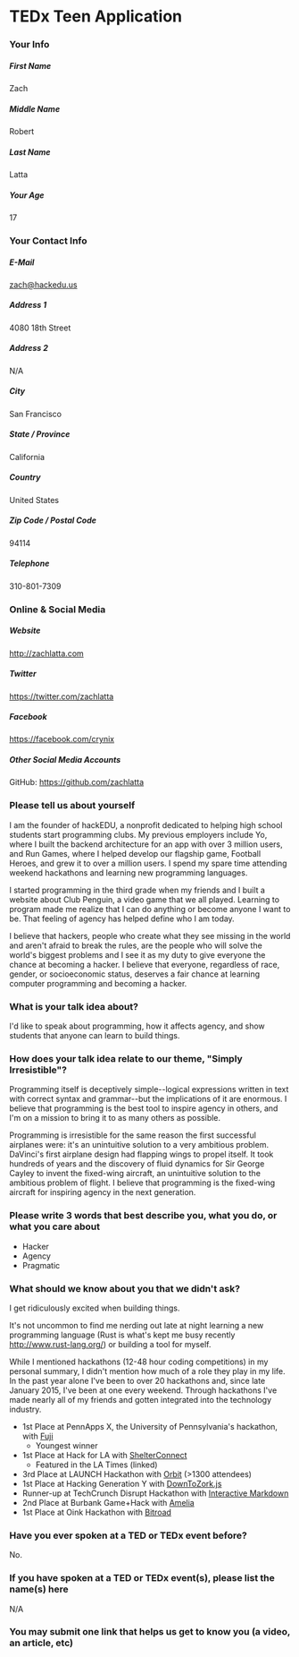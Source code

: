# TEDx Teen Application

### Your Info

##### First Name

Zach

##### Middle Name

Robert

##### Last Name

Latta

##### Your Age

17

### Your Contact Info

##### E-Mail

zach@hackedu.us

##### Address 1

4080 18th Street

##### Address 2

N/A

##### City

San Francisco

##### State / Province

California

##### Country

United States

##### Zip Code / Postal Code

94114

##### Telephone

310-801-7309

### Online & Social Media

##### Website

http://zachlatta.com

##### Twitter

https://twitter.com/zachlatta

##### Facebook

https://facebook.com/crynix

##### Other Social Media Accounts

GitHub: https://github.com/zachlatta

### Please tell us about yourself

I am the founder of hackEDU, a nonprofit dedicated to helping high school
students start programming clubs. My previous employers include Yo, where I
built the backend architecture for an app with over 3 million users, and Run
Games, where I helped develop our flagship game, Football Heroes, and grew it
to over a million users. I spend my spare time attending weekend hackathons
and learning new programming languages.

I started programming in the third grade when my friends and I built a website
about Club Penguin, a video game that we all played. Learning to program made
me realize that I can do anything or become anyone I want to be. That feeling
of agency has helped define who I am today.

I believe that hackers, people who create what they see missing in the world
and aren't afraid to break the rules, are the people who will solve the world's
biggest problems and I see it as my duty to give everyone the chance at
becoming a hacker. I believe that everyone, regardless of race, gender, or
socioeconomic status, deserves a fair chance at learning computer
programming and becoming a hacker.   

### What is your talk idea about?

I'd like to speak about programming, how it affects agency, and show students
that anyone can learn to build things.

### How does your talk idea relate to our theme, "Simply Irresistible"?

Programming itself is deceptively simple--logical expressions written in text
with correct syntax and grammar--but the implications of it are enormous. I
believe that programming is the best tool to inspire agency in others, and I'm
on a mission to bring it to as many others as possible.

Programming is irresistible for the same reason the first successful airplanes
were: it's an unintuitive solution to a very ambitious problem. DaVinci's
first airplane design had flapping wings to propel itself. It took hundreds of
years and the discovery of fluid dynamics for Sir George Cayley to invent the
fixed-wing aircraft, an unintuitive solution to the ambitious problem of flight.
I believe that programming is the fixed-wing aircraft for inspiring agency in
the next generation.

### Please write 3 words that best describe you, what you do, or what you care about

* Hacker
* Agency
* Pragmatic

### What should we know about you that we didn't ask?

I get ridiculously excited when building things.

It's not uncommon to find me nerding out late at night learning a new
programming language (Rust is what's kept me busy recently
http://www.rust-lang.org/) or building a tool for myself.

While I mentioned hackathons (12-48 hour coding competitions) in my personal
summary, I didn't mention how much of a role they play in my life. In the past
year alone I've been to over 20 hackathons and, since late January 2015, I've
been at one every weekend. Through hackathons I've made nearly all of my
friends and gotten integrated into the technology industry.

* 1st Place at PennApps X, the University of Pennsylvania's hackathon, with
  [Fuji](http://youtu.be/TjizJRxnUHo?t=42m24s)
  * Youngest winner
* 1st Place at Hack for LA with
  [ShelterConnect](http://www.latimes.com/local/lanow/la-me-ln-la-hackathon-20140601-story.html)
  * Featured in the LA Times (linked)
* 3rd Place at LAUNCH Hackathon with [Orbit](http://youtu.be/MY01d647S9Y)
  (>1300 attendees)
* 1st Place at Hacking Generation Y with
  [DownToZork.js](http://challengepost.com/software/downtozork-js)
* Runner-up at TechCrunch Disrupt Hackathon with [Interactive
  Markdown](http://techcrunch.com/video/interactive-markdown-presents-disrupt-sf-2014-hackathon/518404209/)
* 2nd Place at Burbank Game+Hack with [Amelia](https://github.com/zachlatta/amelia)
* 1st Place at Oink Hackathon with [Bitroad](https://github.com/zachlatta/bitroad)

### Have you ever spoken at a TED or TEDx event before?

No.

### If you have spoken at a TED or TEDx event(s), please list the name(s) here

N/A

### You may submit one link that helps us get to know you (a video, an article, etc)
